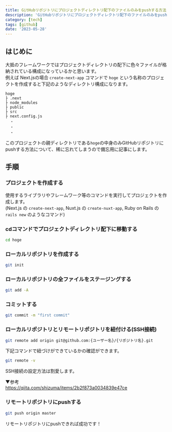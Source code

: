 ```yaml
---
title: GitHubリポジトリにプロジェクトディレクトリ配下のファイルのみをpushする方法
description: 'GitHubリポジトリにプロジェクトディレクトリ配下のファイルのみをpushする方法をご紹介します。'
category: [tech]
tags: [github]
date: '2023-05-28'
---
```


## はじめに

大抵のフレームワークではプロジェクトディレクトリの配下に色々ファイルが格納されている構成になっているかと思います。  
例えば Next.jsの場合 `create-next-app` コマンドで `hoge` という名称のプロジェクトを作成すると下記のようなディレクトリ構成になります。

```
hoge
├ .next
├ node_modules
├ public
├ src
├ next.config.js 
  ・
  ・
  ・
```

このプロジェクトの親ディレクトリである`hoge`の中身のみGitHubリポジトリにpushする方法について、稀に忘れてしまうので備忘用に記事にします。


## 手順

### プロジェクトを作成する

使用するライブラリやフレームワーク等のコマンドを実行してプロジェクトを作成します。  
(Next.js の `create-next-app`, Nuxt.js の `create-nuxt-app`, Ruby on Rails の `rails new` のようなコマンド)

### cdコマンドでプロジェクトディレクトリ配下に移動する

```bash
cd hoge
```

### ローカルリポジトリを作成する

```bash
git init
```

### ローカルリポジトリの全ファイルをステージングする

```bash
git add -A
```

### コミットする

```bash
git commit -m "first commit"
```

### ローカルリポジトリとリモートリポジトリを紐付ける(SSH接続)

```bash
git remote add origin git@github.com:{ユーザー名}/{リポジトリ名}.git
```

下記コマンドで紐づけができているかの確認ができます。

```bash
git remote -v 
```

SSH接続の設定方法は割愛します。 

▼参考  
https://qiita.com/shizuma/items/2b2f873a0034839e47ce

### リモートリポジトリにpushする

```bash
git push origin master
```

リモートリポジトリにpushできれば成功です！
